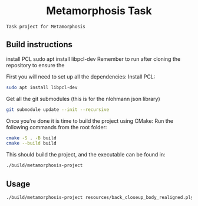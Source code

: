 # <div align="center"> Metamorphosis Task </div>

```Task project for Metamorphosis```

## Build instructions
install PCL
sudo apt install libpcl-dev
Remember to run after cloning the repository to ensure the

First you will need to set up all the dependencies:
Install PCL:
```bash
sudo apt install libpcl-dev
```

Get all the git submodules (this is for the nlohmann json library)
```bash
git submodule update --init --recursive 
```

Once you're done it is time to build the project using CMake:
Run the following commands from the root folder:
```bash
cmake -S . -B build
cmake --build build
```

This should build the project, and the executable can be found in:
```bash
./build/metamorphosis-project
```

## Usage

```bash
./build/metamorphosis-project resources/back_closeup_body_realigned.ply resources/back_closeup_body_realigned.json
```

